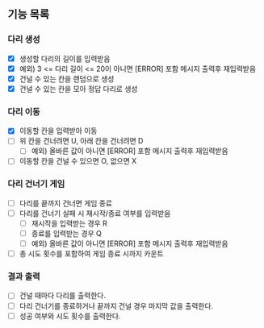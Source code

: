 ## 기능 목록

### 다리 생성
- [X] 생성할 다리의 길이를 입력받음
- [X] 예외) 3 <= 다리 길이 <= 20이 아니면 [ERROR] 포함 메시지 출력후 재입력받음
- [X] 건널 수 있는 칸을 랜덤으로 생성
- [X] 건널 수 있는 칸을 모아 정답 다리로 생성
 
### 다리 이동
- [X] 이동할 칸을 입력받아 이동
- [ ] 위 칸을 건너려면 U, 아래 칸을 건너려면 D
  - [ ] 예외) 올바른 값이 아니면 [ERROR] 포함 메시지 출력후 재입력받음
- [ ] 이동할 칸을 건널 수 있으면 O, 없으면 X

### 다리 건너기 게임
- [ ] 다리를 끝까지 건너면 게임 종료
- [ ] 다리를 건너기 실패 시 재시작/종료 여부를 입력받음
  - [ ] 재시작을 입력받는 경우 R
  - [ ] 종료를 입력받는 경우 Q
  - [ ] 예외) 올바른 값이 아니면 [ERROR] 포함 메시지 출력후 재입력받음
- [ ] 총 시도 횟수를 포함하여 게임 종료 시까지 카운트

### 결과 출력
- [ ] 건널 때마다 다리를 출력한다.
- [ ] 다리 건너기를 종료하거나 끝까지 건널 경우 마지막 값을 출력한다.
- [ ] 성공 여부와 시도 횟수를 출력한다.